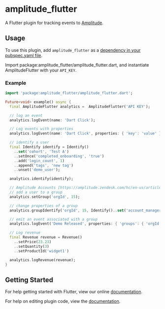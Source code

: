 # amplitude_flutter

A Flutter plugin for tracking events to [Amplitude](https://www.amplitude.com).

## Usage

To use this plugin, add `amplitude_flutter` as a [dependency in your pubspec.yaml file](https://flutter.io/platform-plugins/).

Import package:amplitude_flutter/amplitude_flutter.dart, and instantiate AmplitudeFlutter with your `API_KEY`.

### Example

```dart
import 'package:amplitude_flutter/amplitude_flutter.dart';

Future<void> example() async {
  final AmplitudeFlutter analytics =  AmplitudeFlutter('API KEY');

  // log an event
  analytics.logEvent(name: 'Dart Click');

  // Log events with properties
  analytics.logEvent(name: 'Dart Click', properties: { 'key': 'value' });

  // identify a user
  final Identify identify = Identify()
    ..set('cohort', 'Test A')
    ..setOnce('completed_onboarding', 'true')
    ..add('login_count', 1)
    ..append('tags', 'new tag')
    ..unset('demo_user');

  analytics.identify(identify);

  // Amplitude Accounts [https://amplitude.zendesk.com/hc/en-us/articles/115001765532-Accounts] methods:
  // add a user to a group
  analytics.setGroup('orgId', 15);

  // change properties of a group
  analytics.groupIdentify('orgId', 15, Identify()..set('account_manager', 456));

  // emit an event associated with a group
  analytics.logEvent('Demo Released', properties: { 'groups': { 'orgId': 15 } });

  // Log revenue
  final Revenue revenue = Revenue()
    ..setPrice(23.23)
    ..setQuantity(3)
    ..setProductId('widget1')

  analytics.logRevenue(revenue);
}
```

## Getting Started

For help getting started with Flutter, view our online
[documentation](http://flutter.io/).

For help on editing plugin code, view the [documentation](https://flutter.io/platform-plugins/#edit-code).
